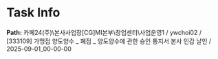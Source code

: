 # Task Info

**Path:** 카페24(주)\본사사업장\[CG]MI본부\창업센터\사업운영1 / ywchoi02 / [333109] 가맹점 양도양수 _ 폐점 _ 양도양수에 관한 승인 통지서 본사 인감 날인 / 2025-09-01_00-00-00

